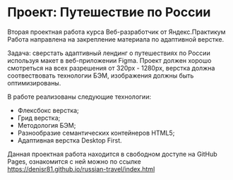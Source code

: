 # Проект: Путешествие по России

Вторая проектная работа курса Веб-разработчик от Яндекс.Практикум   
Работа направлена на закрепление материала по адаптивной верстке.

Задача: сверстать адаптивный лендинг о путешествиях по России используя макет в веб-приложении Figma.
Проект должен хорошо смотреться на всех разрешения от 320px - 1280px, верстка должна соотвествовать технологии БЭМ, изображения должны быть оптимизированы.  

В работе реализованы следующие технологии:

- Флексбокс верстка;
- Грид верстка;
- Методология БЭМ;
- Разнообразие семантических контейнеров HTML5;
- Адаптивная верстка Desktop First.

Данная проектная работа находится в свободном доступе на GitHub Pages, ознакомится с ней можно по ссылке https://denisr81.github.io/russian-travel/index.html
